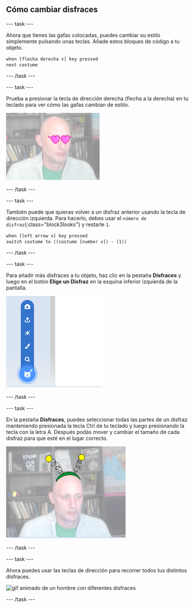 ## Cómo cambiar disfraces

--- task ---

Ahora que tienes las gafas colocadas, puedes cambiar su estilo simplemente pulsando unas teclas. Añade estos bloques de código a tu objeto.

```blocks3
when [flecha derecha v] key pressed
next costume
```

--- /task ---

--- task ---

Prueba a presionar la tecla de dirección derecha (flecha a la derecha) en tu teclado para ver cómo las gafas cambian de estilo.

![imagen de un hombre que lleva las gafas en forma de corazón](images/heart-glasses.png)

--- /task ---

--- task ---

También puede que quieras volver a un disfraz anterior usando la tecla de dirección izquierda. Para hacerlo, debes usar el `número de disfraz`{:class="block3looks"} y restarle `1`.

```blocks3
when [left arrow v] key pressed
switch costume to ((costume [number v]) - (1))
```

--- /task ---

--- task ---

Para añadir más disfraces a tu objeto, haz clic en la pestaña **Disfraces** y luego en el botón **Elige un Disfraz** en la esquina inferior izquierda de la pantalla.

![imagen mostrando el botón Elegir un disfraz con el menú abierto](images/choose-costume.png)

--- /task ---

--- task ---

En la pestaña **Disfraces**, puedes seleccionar todas las partes de un disfraz manteniendo presionada la tecla Ctrl de tu teclado y luego presionando la tecla con la letra A. Después podás mover y cambiar el tamaño de cada disfraz para que esté en el lugar correcto.

![imagen de un hombre con antena alienígena en la cabeza](images/alien-antenna.png)

--- /task ---

--- task ---

Ahora puedes usar las teclas de dirección para recorrer todos tus distintos disfraces.

![gif animado de un hombre con diferentes disfraces](images/costumes.gif)

--- /task ---

